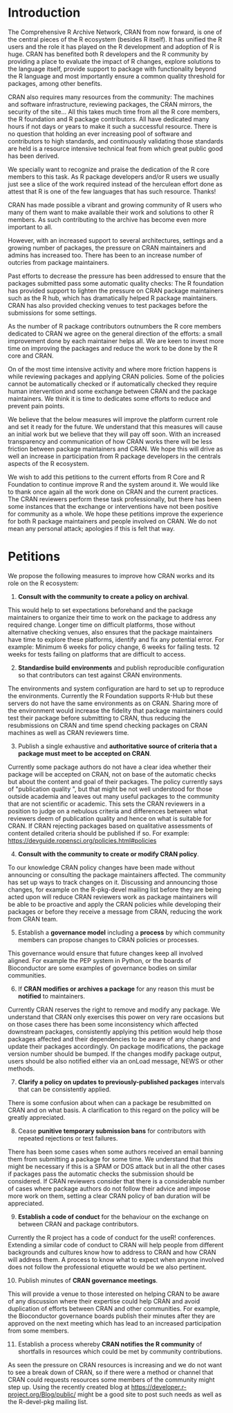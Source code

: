# Introduction

The Comprehensive R Archive Network, CRAN from now forward, is one of the central pieces of the R ecosystem (besides R itself). 
It has unified the R users and the role it has played on the R development and adoption of R is huge. 
CRAN has benefited both R developers and the R community by providing a place to evaluate the impact of R changes, explore solutions to the language itself, provide support to package with functionality beyond the R language and most importantly ensure a common quality threshold for packages, among other benefits.

CRAN also requires many resources from the community: The machines and software infrastructure, reviewing packages, the CRAN mirrors, the security of the site... 
All this takes much time from all the R core members, the R foundation and R package contributors. All have dedicated many hours if not days or years to make it such a successful resource. 
There is no question that holding an ever increasing pool of software and contributors to high standards, and continuously validating those standards are held is a resource intensive technical feat from which great public good has been derived.

We specially want to recognize and praise the dedication of the R core members to this task. As R package developers and/or R users we usually just see a slice of the work required instead of the herculean effort done as attest that R is one of the few languages that has such resource. Thanks!

CRAN has made possible a vibrant and growing community of R users who many of them want to make available their work and solutions to other R members. As such  contributing to the archive has become even more important to all. 

However, with an increased support to several architectures, settings and a growing number of packages, the pressure on CRAN maintainers and admins has increased too. There has been to an increase number of outcries from package maintainers. 

Past efforts to decrease the pressure has been addressed to ensure that the packages submitted pass some automatic quality checks:
The R foundation has provided support to lighten the pressure on CRAN package maintainers such as the R hub, which has dramatically helped R package maintainers. 
CRAN has also provided checking venues to test packages before the submissions for some settings. 

As the number of R package contributors outnumbers the R core members dedicated to CRAN we agree on the general direction of the efforts: a small improvement done by each maintainer helps all. We are keen to invest more time on improving the packages and reduce the work to be done by the R core and CRAN.

On of the most time intensive activity and where more friction happens is while reviewing packages and applying CRAN policies. Some of the policies cannot be automatically checked or if automatically checked they require human intervention and some exchange between CRAN and the package maintainers. We think it is time to dedicates some efforts to reduce and prevent pain points.

We believe that the below measures will improve the platform current role and set it ready for the future. We understand that this measures will cause an initial work but we believe that they will pay off soon. 
With an increased transparency and communication of how CRAN works there will be less friction between package maintainers and CRAN. We hope this will drive as well an increase in participation from R package developers in the centrals aspects of the R ecosystem.

We wish to add this petitions to the current efforts from R Core and R Foundation to continue improve R and the system around it.
We would like to thank once again all the work done on CRAN and the current practices. 
The CRAN reviewers perform these task professionally, but there has been some instances that the exchange or interventions have not been positive for community as a whole. 
We hope these petitions improve the experience for both R package maintainers and people involved on CRAN. 
We do not mean any personal attack; apologies if this is felt that way. 

# Petitions

We propose the following measures to improve how CRAN works and its role on the R ecosystem:

1. **Consult with the community to create a policy on archival**. 

This would help to set expectations beforehand and the package maintainers to organize their time to work on the package to address any required change. Longer time on difficult platforms, those without alternative checking venues, also ensures that the package maintainers have time to explore these platforms, identify and fix any potential error. For example: Minimum 6 weeks for policy change, 6 weeks for failing tests. 12 weeks for tests failing on platforms that are difficult to access.

2. **Standardise build environments** and publish reproducible configuration so that contributors can test against CRAN environments.

The environments and system configuration are hard to set up to reproduce the environments. Currently the R Foundation supports R-Hub but these servers do not have the same environments as on CRAN. Sharing more of the environment would increase the fidelity that package maintainers could test their package before submitting to CRAN, thus reducing the resubmissions on CRAN and time spend checking packages on CRAN machines as well as CRAN reviewers time.  

3. Publish a single exhaustive and **authoritative source of criteria that a package must meet to be accepted on CRAN**.

Currently some package authors do not have a clear idea whether their package will be accepted on CRAN, not on base of the automatic checks but about the content and goal of their packages. The policy currently says of "publication quality ", but that might be not well understood for those outside academia and leaves out many useful packages to the community that are not scientific or academic. This sets the CRAN reviewers in a position to judge on a nebulous criteria and differences between what reviewers deem of publication quality and hence on what is suitable for CRAN. If CRAN rejecting packages based on qualitative assessments of content detailed criteria should be published if so. For example: https://devguide.ropensci.org/policies.html#policies

4. **Consult with the community to create or modify CRAN policy**. 

To our knowledge CRAN policy changes have been made without announcing or consulting the package maintainers affected. The community has set up ways to track changes on it. Discussing and announcing those changes, for example on the R-pkg-devel mailing list before they are being acted upon will reduce CRAN reviewers work as package maintainers will be able to be proactive and apply the CRAN policies while developing their packages or before they receive a message from CRAN, reducing the work from CRAN team.

5. Establish a **governance model** including a **process** by which community members can propose changes to CRAN policies or processes. 

This governance would ensure that future changes keep all involved aligned. For example the PEP system in Python, or the boards of Bioconductor are some examples of governance bodies on similar communities. 

6. If **CRAN modifies or archives a package** for any reason this must be **notified** to maintainers.

Currently CRAN reserves the right to remove and modify any package. We understand that CRAN only exercises this power on very rare occasions but on those cases there has been some inconsistency which affected downstream packages, consistently applying this petition would help those packages affected and their dependencies to be aware of any change and update their packages accordingly.
On package modifications, the package version number should be bumped. If the changes modify package output, users should be also notified either via an onLoad message, NEWS or other methods.

7. **Clarify a policy on updates to previously-published packages** intervals that can be consistently applied.

There is some confusion about when can a package be resubmitted on CRAN and on what basis. A clarification to this regard on the policy will be greatly appreciated.

8. Cease **punitive temporary submission bans** for contributors with repeated rejections or test failures.

There has been some cases when some authors received an email banning them from submitting a package for some time. We understand that this might be necessary if this is a SPAM or DOS attack but in all the other cases if packages pass the automatic checks the submission should be considered. If CRAN reviewers consider that there is a considerable number of cases where package authors do not follow their advice and impose more work on them, setting a clear CRAN policy of ban duration will be appreciated.

9. **Establish a code of conduct** for the behaviour on the exchange on between CRAN and package contributors.

Currently the R project has a code of conduct for the useR! conferences. Extending a similar code of conduct to CRAN will help people from different backgrounds and cultures know how to address to CRAN and how CRAN will address them. A process to know what to expect when anyone involved does not follow the professional etiquette would be we also pertinent. 

10. Publish minutes of **CRAN governance meetings**.

This will provide a venue to those interested on helping CRAN to be aware of any discussion where their expertise could help CRAN and avoid duplication of efforts between CRAN and other communities. For example, the Bioconductor governance boards publish their minutes after they are approved on the next meeting which has lead to an increased participation from some members. 

11. Establish a process whereby **CRAN notifies the R community** of shortfalls in resources which could be met by community contributions.

As seen the pressure on CRAN resources is increasing and we do not want to see a break down of CRAN, so if there were a method or channel that CRAN could requests resources some members of the community might step up. Using the recently created blog at https://developer.r-project.org/Blog/public/ might be a good site to post such needs as well as the R-devel-pkg mailing list.

